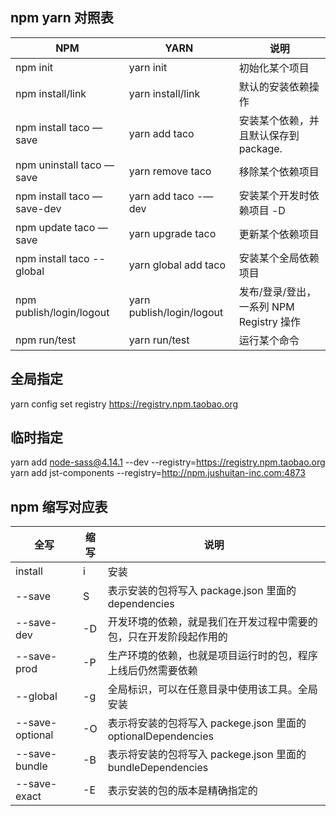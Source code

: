 ## npm yarn 对照表

| NPM                        | YARN                      | 说明                                     |
| -------------------------- | ------------------------- | ---------------------------------------- |
| npm init                   | yarn init                 | 初始化某个项目                           |
| npm install/link           | yarn install/link         | 默认的安装依赖操作                       |
| npm install taco —save     | yarn add taco             | 安装某个依赖，并且默认保存到 package.    |
| npm uninstall taco —save   | yarn remove taco          | 移除某个依赖项目                         |
| npm install taco —save-dev | yarn add taco -—dev       | 安装某个开发时依赖项目 -D                |
| npm update taco —save      | yarn upgrade taco         | 更新某个依赖项目                         |
| npm install taco --global  | yarn global add taco      | 安装某个全局依赖项目                     |
| npm publish/login/logout   | yarn publish/login/logout | 发布/登录/登出，一系列 NPM Registry 操作 |
| npm run/test               | yarn run/test             | 运行某个命令                             |

## 全局指定

yarn config set registry https://registry.npm.taobao.org

## 临时指定

yarn add node-sass@4.14.1 --dev --registry=https://registry.npm.taobao.org
yarn add jst-components --registry=http://npm.jushuitan-inc.com:4873

## npm 缩写对应表

| 全写            | 缩写 | 说明                                                               |
| --------------- | ---- | ------------------------------------------------------------------ |
| install         | i    | 安装                                                               |
| --save          | S    | 表示安装的包将写入 package.json 里面的 dependencies                |
| --save-dev      | -D   | 开发环境的依赖，就是我们在开发过程中需要的包，只在开发阶段起作用的 |
| --save-prod     | -P   | 生产环境的依赖，也就是项目运行时的包，程序上线后仍然需要依赖       |
| --global        | -g   | 全局标识，可以在任意目录中使用该工具。全局安装                     |
| --save-optional | -O   | 表示将安装的包将写入 packege.json 里面的 optionalDependencies      |
| --save-bundle   | -B   | 表示将安装的包将写入 packege.json 里面的 bundleDependencies        |
| --save-exact    | -E   | 表示安装的包的版本是精确指定的                                     |
